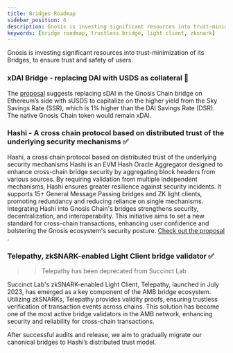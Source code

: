 ```yaml
---
title: Bridges Roadmap
sidebar_position: 6
description: Gnosis is investing significant resources into trust-minimization of its Bridges, to ensure trust and safety of users.
keywords: [bridge roadmap, trustless bridge, light client, zksnark]
---
```


Gnosis is investing significant resources into trust-minimization of its Bridges, to ensure trust and safety of users.

### xDAI Bridge - replacing DAI with USDS as collateral 🚧

The [proposal](https://forum.gnosis.io/t/gip-118-should-sdai-be-replaced-by-susds-in-the-bridge/9354) suggests replacing sDAI in the Gnosis Chain bridge on Ethereum’s side with sUSDS to capitalize on the higher yield from the Sky Savings Rate (SSR), which is 1% higher than the DAI Savings Rate (DSR). The native Gnosis Chain token would remain xDAI.

### Hashi - A cross chain protocol based on distributed trust of the underlying security mechanisms ✅

Hashi, a cross chain protocol based on distributed trust of the underlying security mechanisms
Hashi is an EVM Hash Oracle Aggregator designed to enhance cross-chain bridge security by aggregating block headers from various sources. By requiring validation from multiple independent mechanisms, Hashi ensures greater resilience against security incidents. It supports 15+ General Message Passing bridges and ZK light clients, promoting redundancy and reducing reliance on single mechanisms. Integrating Hashi into Gnosis Chain's bridges strengthens security, decentralization, and interoperability. This initiative aims to set a new standard for cross-chain transactions, enhancing user confidence and bolstering the Gnosis ecosystem's security posture. [Check out the proposal](https://forum.gnosis.io/t/gip-93-should-gnosisdao-support-the-integration-of-hashi-within-gnosis-chains-canonical-bridges/8245) .

### Telepathy, zkSNARK-enabled Light Client bridge validator ✅

> > Telepathy has been deprecated from Succinct Lab

Succinct Lab's zkSNARK-enabled Light Client, Telepathy, launched in July 2023, has emerged as a key component of the AMB bridge ecosystem. Utilizing zkSNARKs, Telepathy provides validity proofs, ensuring trustless verification of transaction events across chains. This solution has become one of the most active bridge validators in the AMB network, enhancing security and reliability for cross-chain transactions.

After successful audits and release, we aim to gradually migrate our canonical bridges to Hashi’s distributed trust model.
